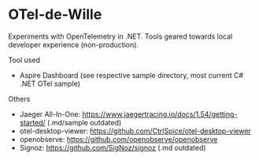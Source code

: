 # OTel-de-Wille
Experiments with OpenTelemetry in .NET. Tools geared towards local developer experience (non-production).

Tool used

* Aspire Dashboard (see respective sample directory, most current C# .NET OTel sample)

Others

* Jaeger All-In-One: https://www.jaegertracing.io/docs/1.54/getting-started/ (.md/sample outdated)
* otel-desktop-viewer: https://github.com/CtrlSpice/otel-desktop-viewer
* openobserve: https://github.com/openobserve/openobserve
* Signoz: https://github.com/SigNoz/signoz (.md outdated)
